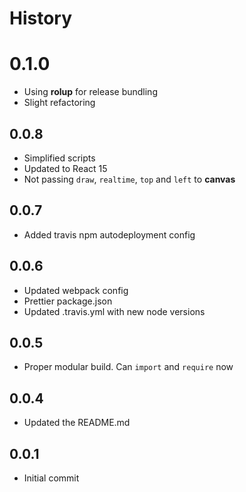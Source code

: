 # History

# 0.1.0
* Using **rolup** for release bundling
* Slight refactoring

## 0.0.8
* Simplified scripts
* Updated to React 15
* Not passing `draw`, `realtime`, `top` and `left` to **canvas**

## 0.0.7
* Added travis npm autodeployment config

## 0.0.6
* Updated webpack config
* Prettier package.json
* Updated .travis.yml with new node versions

## 0.0.5
* Proper modular build. Can `import` and `require` now

## 0.0.4
* Updated the README.md

## 0.0.1
* Initial commit
